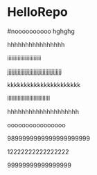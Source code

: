 # HelloRepo

#noooooooooo
hghghg

hhhhhhhhhhhhhhhh

iiiiiiiiiiiiiiiiiiiiiii



jjjjjjjjjjjjjjjjjjjjjjjjjjjjjjjjjjjjj

kkkkkkkkkkkkkkkkkkkkkk

lllllllllllllllllllllllllllll


hhhhhhhhhhhhhhhhhhhh



oooooooooooooooo

9899999999999999999999



12222222222222222

99999999999999999

